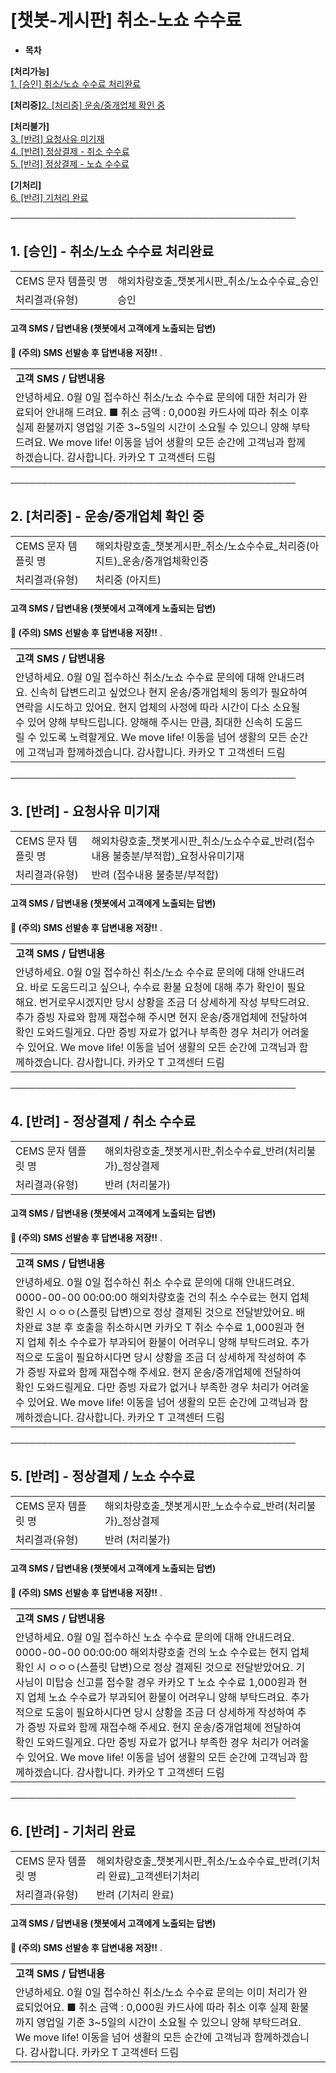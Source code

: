 # [챗봇-게시판] 취소-노쇼 수수료

* **목차**

**[처리가능]**  
[1. [승인] 취소/노쇼 수수료 처리완료](#h_01JA9RN2N9G8H7Y8C1GEJ9BYB5)

**[처리중]**[2. [처리중] 운송/중개업체 확인 중](#01JWD5GDSXTHCMXZ9Y1C8PE5TR)

**[처리불가]**  
[3. [반려] 요청사유 미기재](#01JWD5PRET3CRG438X12BYAPKK)  
[4. [반려] 정상결제 - 취소 수수료](#01JWD7JBFSNDM4ED390S383YVB)  
[5. [반려] 정상결제 - 노쇼 수수료](#01JWD7JJ4AW967CJSBE53103D2)

**[기처리]**  
[6. [반려] 기처리 완료](#01JWD5RA5028CAYWN54D2Q8VWT)

**──────────────────────────────────────────────**

**1. [승인] - 취소/노쇼 수수료 처리완료**
----------------------------

|  |  |
| --- | --- |
| CEMS 문자 템플릿 명 | 해외차량호출\_챗봇게시판\_취소/노쇼수수료\_승인 |
| 처리결과(유형) | 승인 |

#### 

#### **고객 SMS / 답변내용 (챗봇에서 고객에게 노출되는 답변)**

****🚨 (주의) SMS 선발송 후 답변내용 저장!!**** .

|  |  |
| --- | --- |
| **고객 SMS / 답변내용** | |
| 안녕하세요.  0월 0일 접수하신 취소/노쇼 수수료 문의에 대한 처리가 완료되어 안내해 드려요.  ■ 취소 금액 : 0,000원 카드사에 따라 취소 이후 실제 환불까지 영업일 기준 3~5일의 시간이 소요될 수 있으니 양해 부탁드려요.  We move life!  이동을 넘어 생활의 모든 순간에 고객님과 함께하겠습니다.  감사합니다.  카카오 T 고객센터 드림 | |

**──────────────────────────────────────────────**

**2. [처리중] - 운송/중개업체 확인 중**
---------------------------

|  |  |
| --- | --- |
| CEMS 문자 템플릿 명 | 해외차량호출\_챗봇게시판\_취소/노쇼수수료\_처리중(아지트)\_운송/중개업체확인중 |
| 처리결과(유형) | 처리중 (아지트) |

#### 

#### **고객 SMS / 답변내용 (챗봇에서 고객에게 노출되는 답변)**

****🚨 (주의) SMS 선발송 후 답변내용 저장!!**** .

|  |  |
| --- | --- |
| **고객 SMS / 답변내용** | |
| 안녕하세요.  0월 0일 접수하신 취소/노쇼 수수료 문의에 대해 안내드려요.  신속히 답변드리고 싶었으나  현지 운송/중개업체의 동의가 필요하여 연락을 시도하고 있어요.  현지 업체의 사정에 따라 시간이 다소 소요될 수 있어 양해 부탁드립니다.  양해해 주시는 만큼, 최대한 신속히 도움드릴 수 있도록 노력할게요.  We move life!  이동을 넘어 생활의 모든 순간에 고객님과 함께하겠습니다.  감사합니다.  카카오 T 고객센터 드림 | |

**──────────────────────────────────────────────**

**3. [반려] - 요청사유 미기재**
----------------------

|  |  |
| --- | --- |
| CEMS 문자 템플릿 명 | 해외차량호출\_챗봇게시판\_취소/노쇼수수료\_반려(접수내용 불충분/부적합)\_요청사유미기재 |
| 처리결과(유형) | 반려 (접수내용 불충분/부적합) |

#### 

#### **고객 SMS / 답변내용 (챗봇에서 고객에게 노출되는 답변)**

****🚨 (주의) SMS 선발송 후 답변내용 저장!!**** .

|  |  |
| --- | --- |
| **고객 SMS / 답변내용** | |
| 안녕하세요.  0월 0일 접수하신 취소/노쇼 수수료 문의에 대해 안내드려요.  바로 도움드리고 싶으나, 수수료 환불 요청에 대해 추가 확인이 필요해요.  번거로우시겠지만 당시 상황을 조금 더 상세하게 작성 부탁드려요. 추가 증빙 자료와 함께 재접수해 주시면 현지 운송/중개업체에 전달하여 확인 도와드릴게요.  다만 증빙 자료가 없거나 부족한 경우 처리가 어려울 수 있어요.  We move life!  이동을 넘어 생활의 모든 순간에 고객님과 함께하겠습니다.  감사합니다.  카카오 T 고객센터 드림 | |

**──────────────────────────────────────────────**

**4. [반려] - 정상결제 / 취소 수수료**
---------------------------

|  |  |
| --- | --- |
| CEMS 문자 템플릿 명 | 해외차량호출\_챗봇게시판\_취소수수료\_반려(처리불가)\_정상결제 |
| 처리결과(유형) | 반려 (처리불가) |

#### 

#### **고객 SMS / 답변내용 (챗봇에서 고객에게 노출되는 답변)**

****🚨 (주의) SMS 선발송 후 답변내용 저장!!**** .

|  |  |
| --- | --- |
| **고객 SMS / 답변내용** | |
| 안녕하세요.  0월 0일 접수하신 취소 수수료 문의에 대해 안내드려요.  0000-00-00 00:00:00 해외차량호출 건의 취소 수수료는 현지 업체 확인 시  ㅇㅇㅇ(스플릿 답변)으로 정상 결제된 것으로 전달받았어요.  배차완료 3분 후 호출을 취소하시면 카카오 T 취소 수수료 1,000원과  현지 업체 취소 수수료가 부과되어 환불이 어려우니 양해 부탁드려요.  추가적으로 도움이 필요하시다면 당시 상황을 조금 더 상세하게 작성하여 추가 증빙 자료와 함께 재접수해 주세요. 현지 운송/중개업체에 전달하여 확인 도와드릴게요.  다만 증빙 자료가 없거나 부족한 경우 처리가 어려울 수 있어요.  We move life!  이동을 넘어 생활의 모든 순간에 고객님과 함께하겠습니다.  감사합니다.  카카오 T 고객센터 드림 | |

**──────────────────────────────────────────────**

**5. [반려] - 정상결제 / 노쇼 수수료**
---------------------------

|  |  |
| --- | --- |
| CEMS 문자 템플릿 명 | 해외차량호출\_챗봇게시판\_노쇼수수료\_반려(처리불가)\_정상결제 |
| 처리결과(유형) | 반려 (처리불가) |

#### 

#### **고객 SMS / 답변내용 (챗봇에서 고객에게 노출되는 답변)**

****🚨 (주의) SMS 선발송 후 답변내용 저장!!**** .

|  |  |
| --- | --- |
| **고객 SMS / 답변내용** | |
| 안녕하세요.  0월 0일 접수하신 노쇼 수수료 문의에 대해 안내드려요.  0000-00-00 00:00:00 해외차량호출 건의 노쇼 수수료는 현지 업체 확인 시  ㅇㅇㅇ(스플릿 답변)으로 정상 결제된 것으로 전달받았어요.  기사님이 미탑승 신고를 접수할 경우 카카오 T 노쇼 수수료 1,000원과  현지 업체 노쇼 수수료가 부과되어 환불이 어려우니 양해 부탁드려요.  추가적으로 도움이 필요하시다면 당시 상황을 조금 더 상세하게 작성하여 추가 증빙 자료와 함께 재접수해 주세요. 현지 운송/중개업체에 전달하여 확인 도와드릴게요.  다만 증빙 자료가 없거나 부족한 경우 처리가 어려울 수 있어요.  We move life!  이동을 넘어 생활의 모든 순간에 고객님과 함께하겠습니다.  감사합니다.  카카오 T 고객센터 드림 | |

**──────────────────────────────────────────────**

**6. [반려] - 기처리 완료**
--------------------

|  |  |
| --- | --- |
| CEMS 문자 템플릿 명 | 해외차량호출\_챗봇게시판\_취소/노쇼수수료\_반려(기처리 완료)\_고객센터기처리 |
| 처리결과(유형) | 반려 (기처리 완료) |

#### 

#### **고객 SMS / 답변내용 (챗봇에서 고객에게 노출되는 답변)**

****🚨 (주의) SMS 선발송 후 답변내용 저장!!**** .

|  |  |
| --- | --- |
| **고객 SMS / 답변내용** | |
| 안녕하세요.  0월 0일 접수하신 취소/노쇼 수수료 문의는 이미 처리가 완료되었어요.  ■ 취소 금액 : 0,000원 카드사에 따라 취소 이후 실제 환불까지 영업일 기준 3~5일의 시간이 소요될 수 있으니 양해 부탁드려요.  We move life!  이동을 넘어 생활의 모든 순간에 고객님과 함께하겠습니다.  감사합니다.  카카오 T 고객센터 드림 | |